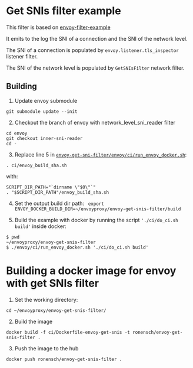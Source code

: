 # Get SNIs filter example
This filter is based on [envoy-filter-example](https://github.com/envoyproxy/envoy-filter-example)

It emits to the log the SNI of a connection and the SNI of the network level.

The SNI of a connection is populated by `envoy.listener.tls_inspector` listener filter.

The SNI of the network level is populated by `GetSNIsFilter` network filter.

## Building

1. Update envoy submodule
```
git submodule update --init
```

2. Checkout the branch of envoy with network_level_sni_reader filter
```
cd envoy
git checkout inner-sni-reader
cd -
```

3. Replace line 5 in [`envoy-get-sni-filter/envoy/ci/run_envoy_docker.sh`](https://github.com/envoyproxy/envoy/blob/5ec8b37da9de5893c04f75bbf2820014c62ea529/ci/run_envoy_docker.sh#L5):
```
. ci/envoy_build_sha.sh
```
with:
```
SCRIPT_DIR_PATH="`dirname \"$0\"`"
. "$SCRIPT_DIR_PATH"/envoy_build_sha.sh
```

4. Set the output build dir path:
``` export ENVOY_DOCKER_BUILD_DIR=~/envoyproxy/envoy-get-snis-filter/build```

5. Build the example with docker by running the script `'./ci/do_ci.sh build'` inside docker:
```
$ pwd
~/envoyproxy/envoy-get-snis-filter
$ ./envoy/ci/run_envoy_docker.sh './ci/do_ci.sh build'
```


# Building a docker image for envoy with get SNIs filter

1. Set the working directory:

```cd ~/envoyproxy/envoy-get-snis-filter/```

2. Build the image

```docker build -f ci/Dockerfile-envoy-get-snis -t ronensch/envoy-get-snis-filter .```

3. Push the image to the hub

```docker push ronensch/envoy-get-snis-filter .```